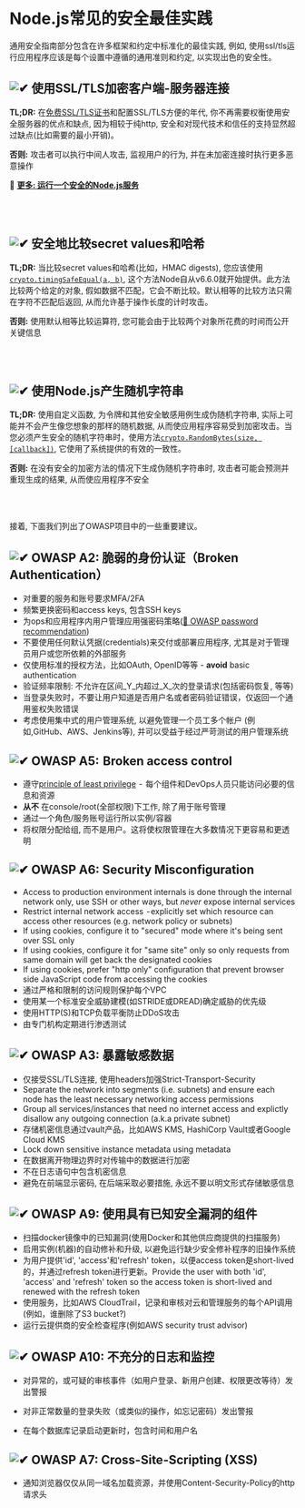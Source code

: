 [✔]: ../../assets/images/checkbox-small-blue.png

# Node.js常见的安全最佳实践

通用安全指南部分包含在许多框架和约定中标准化的最佳实践, 例如, 使用ssl/tls运行应用程序应该是每个设置中遵循的通用准则和约定, 以实现出色的安全性。

## ![✔] 使用SSL/TLS加密客户端-服务器连接

**TL;DR:** 在[免费SSL/TLS证书](https://letsencrypt.org/)和配置SSL/TLS方便的年代, 你不再需要权衡使用安全服务器的优点和缺点, 因为相较于纯http, 安全和对现代技术和信任的支持显然超过缺点(比如需要的最小开销)。

**否则:** 攻击者可以执行中间人攻击, 监视用户的行为, 并在未加密连接时执行更多恶意操作

🔗 [**更多: 运行一个安全的Node.js服务**](secureserver.chinese.md)

<br/><br/>

## ![✔] 安全地比较secret values和哈希

**TL;DR:** 当比较secret values和哈希(比如，HMAC digests), 您应该使用[`crypto.timingSafeEqual(a, b)`](https://nodejs.org/dist/latest-v9.x/docs/api/crypto.html#crypto_crypto_timingsafeequal_a_b), 这个方法Node自从v6.6.0就开始提供。此方法比较两个给定的对象, 假如数据不匹配，它会不断比较。默认相等的比较方法只需在字符不匹配后返回, 从而允许基于操作长度的计时攻击。

**否则:** 使用默认相等比较运算符, 您可能会由于比较两个对象所花费的时间而公开关键信息

<br/><br/>

## ![✔] 使用Node.js产生随机字符串

**TL;DR:** 使用自定义函数, 为令牌和其他安全敏感用例生成伪随机字符串, 实际上可能并不会产生像您想象的那样的随机数据, 从而使应用程序容易受到加密攻击。当您必须产生安全的随机字符串时，使用方法[`crypto.RandomBytes(size, [callback])`](https://nodejs.org/dist/latest-v9.x/docs/api/crypto.html#crypto_crypto_randombytes_size_callback), 它使用了系统提供的有效的一致性。

**否则:** 在没有安全的加密方法的情况下生成伪随机字符串时, 攻击者可能会预测并重现生成的结果, 从而使应用程序不安全

<br/><br/>

接着, 下面我们列出了OWASP项目中的一些重要建议。

## ![✔] OWASP A2: 脆弱的身份认证（Broken Authentication）

- 对重要的服务和账号要求MFA/2FA
- 频繁更换密码和access keys, 包含SSH keys
- 为ops和应用程序内用户管理应用强密码策略([🔗 OWASP password recommendation](https://www.owasp.org/index.php/Authentication_Cheat_Sheet#Implement_Proper_Password_Strength_Controls.22))
- 不要使用任何默认凭据(credentials)来交付或部署应用程序, 尤其是对于管理员用户或您所依赖的外部服务
- 仅使用标准的授权方法，比如OAuth, OpenID等等 - **avoid** basic authentication
- 验证频率限制: 不允许在区间_Y_内超过_X_次的登录请求(包括密码恢复, 等等)
- 当登录失败时，不要让用户知道是否用户名或者密码验证错误，仅返回一个通用鉴权失败错误
- 考虑使用集中式的用户管理系统, 以避免管理一个员工多个帐户 (例如,GitHub、AWS、Jenkins等), 并可以受益于经过严苛测试的用户管理系统

## ![✔] OWASP A5:  Broken access control

- 遵守[principle of least privilege](https://en.wikipedia.org/wiki/Principle_of_least_privilege)  -  每个组件和DevOps人员只能访问必要的信息和资源
- **从不** 在console/root(全部权限)下工作, 除了用于账号管理
- 通过一个角色/服务账号运行所以实例/容器
- 将权限分配给组, 而不是用户。这将使权限管理在大多数情况下更容易和更透明

## ![✔] OWASP A6: Security Misconfiguration

- Access to production environment internals is done through the internal network only, use SSH or other ways, but _never_ expose internal services
- Restrict internal network access  - explicitly set which resource can access other resources (e.g. network policy or subnets)
- If using cookies, configure it to "secured" mode where it's being sent over SSL only
- If using cookies, configure it for "same site" only so only requests from same domain will get back the designated cookies
- If using cookies, prefer "http only" configuration that prevent browser side JavaScript code from accessing the cookies
- 通过严格和限制的访问规则保护每个VPC
- 使用某一个标准安全威胁建模(如STRIDE或DREAD)确定威胁的优先级
- 使用HTTP(S)和TCP负载平衡防止DDoS攻击
- 由专门机构定期进行渗透测试

## ![✔] OWASP A3: 暴露敏感数据

- 仅接受SSL/TLS连接, 使用headers加强Strict-Transport-Security
- Separate the network into segments (i.e. subnets) and ensure each node has the least necessary networking access permissions
- Group all services/instances that need no internet access and explictly disallow any outgoing connection (a.k.a private subnet)
- 存储机密信息通过vault产品，比如AWS KMS, HashiCorp Vault或者Google Cloud KMS
- Lock down sensitive instance metadata using metadata
- 在数据离开物理边界时对传输中的数据进行加密
- 不在日志语句中包含机密信息
- 避免在前端显示密码, 在后端采取必要措施, 永远不要以明文形式存储敏感信息

## ![✔] OWASP A9: 使用具有已知安全漏洞的组件

- 扫描docker镜像中的已知漏洞(使用Docker和其他供应商提供的扫描服务)
- 启用实例(机器)的自动修补和升级, 以避免运行缺少安全修补程序的旧操作系统
- 为用户提供'id', 'access'和'refresh' token，以便access token是short-lived的，并通过refresh token进行更新。Provide the user with both 'id', 'access' and 'refresh' token so the access token is short-lived and renewed with the refresh token
- 使用服务，比如AWS CloudTrail，记录和审核对云和管理服务的每个API调用(例如，谁删除了S3 bucket?)
- 运行云提供商的安全检查程序(例如AWS security trust advisor)

## ![✔] OWASP A10: 不充分的日志和监控

- 对异常的，或可疑的审核事件（如用户登录、新用户创建、权限更改等待）发出警报

- 对非正常数量的登录失败（或类似的操作，如忘记密码）发出警报

- 在每个数据库记录启动更新时，包含时间和用户名

## ![✔] OWASP A7: Cross-Site-Scripting (XSS)

- 通知浏览器仅仅从同一域名加载资源，并使用Content-Security-Policy的http请求头

<br/><br/><br/>
